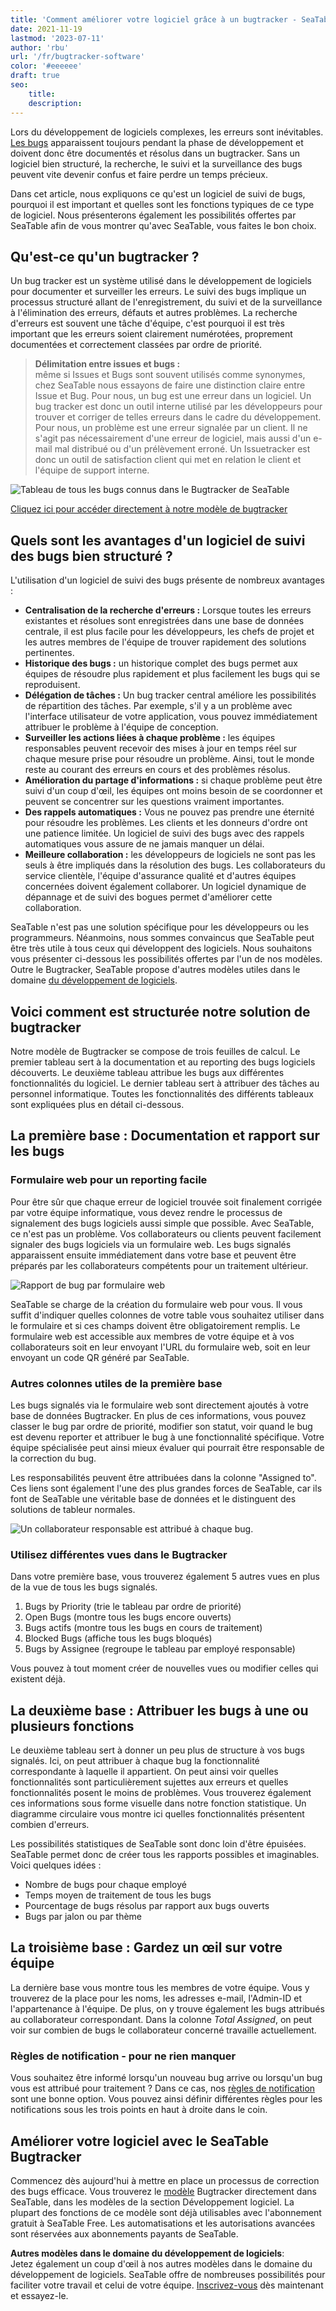 ```yaml
---
title: 'Comment améliorer votre logiciel grâce à un bugtracker - SeaTable'
date: 2021-11-19
lastmod: '2023-07-11'
author: 'rbu'
url: '/fr/bugtracker-software'
color: '#eeeeee'
draft: true
seo:
    title:
    description:
---
```


Lors du développement de logiciels complexes, les erreurs sont inévitables. [Les bugs](https://www.arksolutions.de/gs/project/blog/bug-programmfehler) apparaissent toujours pendant la phase de développement et doivent donc être documentés et résolus dans un bugtracker. Sans un logiciel bien structuré, la recherche, le suivi et la surveillance des bugs peuvent vite devenir confus et faire perdre un temps précieux.

Dans cet article, nous expliquons ce qu'est un logiciel de suivi de bugs, pourquoi il est important et quelles sont les fonctions typiques de ce type de logiciel. Nous présenterons également les possibilités offertes par SeaTable afin de vous montrer qu'avec SeaTable, vous faites le bon choix.

## Qu'est-ce qu'un bugtracker ?

Un bug tracker est un système utilisé dans le développement de logiciels pour documenter et surveiller les erreurs. Le suivi des bugs implique un processus structuré allant de l'enregistrement, du suivi et de la surveillance à l'élimination des erreurs, défauts et autres problèmes. La recherche d'erreurs est souvent une tâche d'équipe, c'est pourquoi il est très important que les erreurs soient clairement numérotées, proprement documentées et correctement classées par ordre de priorité.

> **Délimitation entre issues et bugs :**  
> même si Issues et Bugs sont souvent utilisés comme synonymes, chez SeaTable nous essayons de faire une distinction claire entre Issue et Bug. Pour nous, un bug est une erreur dans un logiciel. Un bug tracker est donc un outil interne utilisé par les développeurs pour trouver et corriger de telles erreurs dans le cadre du développement.  
> Pour nous, un problème est une erreur signalée par un client. Il ne s'agit pas nécessairement d'une erreur de logiciel, mais aussi d'un e-mail mal distribué ou d'un prélèvement erroné. Un Issuetracker est donc un outil de satisfaction client qui met en relation le client et l'équipe de support interne.

![Tableau de tous les bugs connus dans le Bugtracker de SeaTable](https://seatable.io/wp-content/uploads/2021/11/bugtracker-uebersicht.jpg)

[Cliquez ici pour accéder directement à notre modèle de bugtracker](https://seatable.io/fr/modele/hlbtvqrtscqmhx3adh5asg/)

## Quels sont les avantages d'un logiciel de suivi des bugs bien structuré ?

L'utilisation d'un logiciel de suivi des bugs présente de nombreux avantages :

- **Centralisation de la recherche d'erreurs :** Lorsque toutes les erreurs existantes et résolues sont enregistrées dans une base de données centrale, il est plus facile pour les développeurs, les chefs de projet et les autres membres de l'équipe de trouver rapidement des solutions pertinentes.
- **Historique des bugs :** un historique complet des bugs permet aux équipes de résoudre plus rapidement et plus facilement les bugs qui se reproduisent.
- **Délégation de tâches :** Un bug tracker central améliore les possibilités de répartition des tâches. Par exemple, s'il y a un problème avec l'interface utilisateur de votre application, vous pouvez immédiatement attribuer le problème à l'équipe de conception.
- **Surveiller les actions liées à chaque problème :** les équipes responsables peuvent recevoir des mises à jour en temps réel sur chaque mesure prise pour résoudre un problème. Ainsi, tout le monde reste au courant des erreurs en cours et des problèmes résolus.
- **Amélioration du partage d'informations :** si chaque problème peut être suivi d'un coup d'œil, les équipes ont moins besoin de se coordonner et peuvent se concentrer sur les questions vraiment importantes.
- **Des rappels automatiques :** Vous ne pouvez pas prendre une éternité pour résoudre les problèmes. Les clients et les donneurs d'ordre ont une patience limitée. Un logiciel de suivi des bugs avec des rappels automatiques vous assure de ne jamais manquer un délai.
- **Meilleure collaboration :** les développeurs de logiciels ne sont pas les seuls à être impliqués dans la résolution des bugs. Les collaborateurs du service clientèle, l'équipe d'assurance qualité et d'autres équipes concernées doivent également collaborer. Un logiciel dynamique de dépannage et de suivi des bogues permet d'améliorer cette collaboration.

SeaTable n'est pas une solution spécifique pour les développeurs ou les programmeurs. Néanmoins, nous sommes convaincus que SeaTable peut être très utile à tous ceux qui développent des logiciels. Nous souhaitons vous présenter ci-dessous les possibilités offertes par l'un de nos modèles. Outre le Bugtracker, SeaTable propose d'autres modèles utiles dans le domaine [du développement de logiciels](https://seatable.io/fr/modeles/developpement-de-logiciels/).

## Voici comment est structurée notre solution de bugtracker

Notre modèle de Bugtracker se compose de trois feuilles de calcul. Le premier tableau sert à la documentation et au reporting des bugs logiciels découverts. Le deuxième tableau attribue les bugs aux différentes fonctionnalités du logiciel. Le dernier tableau sert à attribuer des tâches au personnel informatique. Toutes les fonctionnalités des différents tableaux sont expliquées plus en détail ci-dessous.

## La première base : Documentation et rapport sur les bugs

### Formulaire web pour un reporting facile

Pour être sûr que chaque erreur de logiciel trouvée soit finalement corrigée par votre équipe informatique, vous devez rendre le processus de signalement des bugs logiciels aussi simple que possible. Avec SeaTable, ce n'est pas un problème. Vos collaborateurs ou clients peuvent facilement signaler des bugs logiciels via un formulaire web. Les bugs signalés apparaissent ensuite immédiatement dans votre base et peuvent être préparés par les collaborateurs compétents pour un traitement ultérieur.

![Rapport de bug par formulaire web](https://seatable.io/wp-content/uploads/2021/11/bug-report-per-webformular.png)

SeaTable se charge de la création du formulaire web pour vous. Il vous suffit d'indiquer quelles colonnes de votre table vous souhaitez utiliser dans le formulaire et si ces champs doivent être obligatoirement remplis. Le formulaire web est accessible aux membres de votre équipe et à vos collaborateurs soit en leur envoyant l'URL du formulaire web, soit en leur envoyant un code QR généré par SeaTable.

### Autres colonnes utiles de la première base

Les bugs signalés via le formulaire web sont directement ajoutés à votre base de données Bugtracker. En plus de ces informations, vous pouvez classer le bug par ordre de priorité, modifier son statut, voir quand le bug est devenu reporter et attribuer le bug à une fonctionnalité spécifique. Votre équipe spécialisée peut ainsi mieux évaluer qui pourrait être responsable de la correction du bug.

Les responsabilités peuvent être attribuées dans la colonne "Assigned to". Ces liens sont également l'une des plus grandes forces de SeaTable, car ils font de SeaTable une véritable base de données et le distinguent des solutions de tableur normales.

![Un collaborateur responsable est attribué à chaque bug.](https://seatable.io/wp-content/uploads/2021/11/bugtracker-verantwortlichkeiten-mitarbeiter-zuweisen.png)

### Utilisez différentes vues dans le Bugtracker

Dans votre première base, vous trouverez également 5 autres vues en plus de la vue de tous les bugs signalés.

1. Bugs by Priority (trie le tableau par ordre de priorité)
2. Open Bugs (montre tous les bugs encore ouverts)
3. Bugs actifs (montre tous les bugs en cours de traitement)
4. Blocked Bugs (affiche tous les bugs bloqués)
5. Bugs by Assignee (regroupe le tableau par employé responsable)

Vous pouvez à tout moment créer de nouvelles vues ou modifier celles qui existent déjà.

## La deuxième base : Attribuer les bugs à une ou plusieurs fonctions

Le deuxième tableau sert à donner un peu plus de structure à vos bugs signalés. Ici, on peut attribuer à chaque bug la fonctionnalité correspondante à laquelle il appartient. On peut ainsi voir quelles fonctionnalités sont particulièrement sujettes aux erreurs et quelles fonctionnalités posent le moins de problèmes. Vous trouverez également ces informations sous forme visuelle dans notre fonction statistique. Un diagramme circulaire vous montre ici quelles fonctionnalités présentent combien d'erreurs.

Les possibilités statistiques de SeaTable sont donc loin d'être épuisées. SeaTable permet donc de créer tous les rapports possibles et imaginables. Voici quelques idées :

- Nombre de bugs pour chaque employé
- Temps moyen de traitement de tous les bugs
- Pourcentage de bugs résolus par rapport aux bugs ouverts
- Bugs par jalon ou par thème

## La troisième base : Gardez un œil sur votre équipe

La dernière base vous montre tous les membres de votre équipe. Vous y trouverez de la place pour les noms, les adresses e-mail, l'Admin-ID et l'appartenance à l'équipe. De plus, on y trouve également les bugs attribués au collaborateur correspondant. Dans la colonne _Total Assigned_, on peut voir sur combien de bugs le collaborateur concerné travaille actuellement.

### Règles de notification - pour ne rien manquer

Vous souhaitez être informé lorsqu'un nouveau bug arrive ou lorsqu'un bug vous est attribué pour traitement ? Dans ce cas, nos [règles de notification](https://seatable.io/fr/docs/handbuch/zusammenarbeit/benachrichtigungen/) sont une bonne option. Vous pouvez ainsi définir différentes règles pour les notifications sous les trois points en haut à droite dans le coin.

## Améliorer votre logiciel avec le SeaTable Bugtracker

Commencez dès aujourd'hui à mettre en place un processus de correction des bugs efficace. Vous trouverez le [modèle](https://seatable.io/fr/modele/hlbtvqrtscqmhx3adh5asg/) Bugtracker directement dans SeaTable, dans les modèles de la section Développement logiciel. La plupart des fonctions de ce modèle sont déjà utilisables avec l'abonnement gratuit à SeaTable Free. Les automatisations et les autorisations avancées sont réservées aux abonnements payants de SeaTable.

**Autres modèles dans le domaine du développement de logiciels**:  
Jetez également un coup d'œil à nos autres modèles dans le domaine du développement de logiciels. SeaTable offre de nombreuses possibilités pour faciliter votre travail et celui de votre équipe. [Inscrivez-vous](/fr/enregistrement/) dès maintenant et essayez-le.
